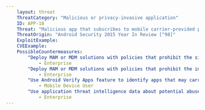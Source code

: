 ```yaml
---
    layout: threat
    ThreatCategory: "Malicious or privacy-invasive application"
    ID: APP-18
    Threat: "Malicious app that subscribes to mobile carrier-provided premium services without user authorization (i.e., WAP Fraud)"
    ThreatOrigin: "Android Security 2015 Year In Review [^98]"
    ExploitExample:
    CVEExample:
    PossibleCountermeasures:
        "Deploy MAM or MDM solutions with policies that prohibit the side-loading of apps, which may bypass security checks on the app.":
            - Enterprise
        "Deploy MAM or MDM solutions with policies that prohibit the installation of apps from 3rd party (unofficial) app stores.":
            - Enterprise
        "Use Android Verify Apps feature to identify apps that may carrier services.":
            - Mobile Device User
        "Use application threat intelligence data about potential abuse of carrier services associated with apps installed on COPE or BYOD devices":
            - Enterprise
---
```

